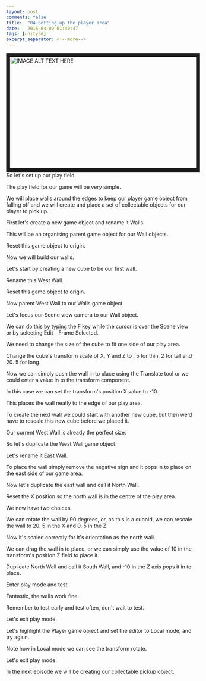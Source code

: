 ```yaml
---
layout: post
comments: false
title:  "04-Setting up the player area"
date:   2016-04-09 01:40:47
tags: [unity3d]
excerpt_separator: <!--more-->
---
```

<a href="http://www.youtube.com/watch?feature=player_embedded&v=RFlh8pTf4DU
" target="_blank"><img src="http://img.youtube.com/vi/RFlh8pTf4DU/0.jpg" 
alt="IMAGE ALT TEXT HERE" width="502" height="300" border="10" /></a>
So let's set up our play field.

The play field for our game will be very simple.

We will place walls around the edges
to keep our player game object from falling off
and we will create and place a set of collectable
objects for our player to pick up.
<!--more-->
First let's create a new game object
and rename it Walls.

This will be an organising parent game object
for our Wall objects.

Reset this game object to origin.

Now we will build our walls.

Let's start by creating a new cube
to be our first wall.

Rename this West Wall.

Reset this game object to origin.

Now parent West Wall to our Walls game object.

Let's focus our Scene view camera
to our Wall object.

We can do this by typing the F key
while the cursor is over the Scene view
or by selecting Edit - Frame Selected.

We need to change the size of the cube to fit
one side of our play area.

Change the cube's transform scale of X, Y and Z to
.
5 for thin, 2 for tall and 20.
5 for long.

Now we can simply push the wall in to place
using the Translate tool
or we could enter a value in to the transform component.

In this case we can set the transform's
position X value to -10.

This places the wall neatly to the edge of our play area.

To create the next wall we could
start with another new cube,
but then we'd have to rescale this
new cube before we placed it.

Our current West Wall is already the perfect size.

So let's duplicate the West Wall game object.

Let's rename it East Wall.

To place the wall simply remove the negative sign
and it pops in to place on the east side of our game area.

Now let's duplicate the east wall
and call it North Wall.

Reset the X position so the north wall
is in the centre of the play area.

We now have two choices.

We can rotate the wall by 90 degrees,
or, as this is a cuboid,
we can rescale the wall to 20.
5 in the X and 0.
5 in the Z.

Now it's scaled correctly for it's orientation
as the north wall.

We can drag the wall in to place,
or we can simply use the value of 10
in the transform's position Z field to place it.

Duplicate North Wall and call it South Wall,
and -10 in the Z axis pops it in to place.

Enter play mode and test.

Fantastic, the walls work fine.

Remember to test early and test often,
don't wait to test.

Let's exit play mode.

Let's highlight the Player game object
and set the editor to Local mode,
and try again.

Note how in Local mode we can see the transform rotate.

Let's exit play mode.

In the next episode we will be creating
our collectable pickup object.
